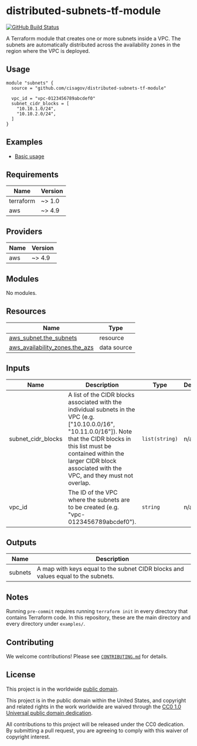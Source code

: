 # distributed-subnets-tf-module #

[![GitHub Build
Status](https://github.com/cisagov/distributed-subnets-tf-module/workflows/build/badge.svg)](https://github.com/cisagov/distributed-subnets-tf-module/actions)

A Terraform module that creates one or more subnets inside a VPC.  The
subnets are automatically distributed across the availability zones in
the region where the VPC is deployed.

## Usage ##

```hcl
module "subnets" {
  source = "github.com/cisagov/distributed-subnets-tf-module"

  vpc_id = "vpc-0123456789abcdef0"
  subnet_cidr_blocks = [
    "10.10.1.0/24",
    "10.10.2.0/24",
  ]
}
```

## Examples ##

- [Basic usage](https://github.com/cisagov/distributed-subnets-tf-module/tree/develop/examples/basic_usage)

<!-- BEGIN_TF_DOCS -->
## Requirements ##

| Name | Version |
|------|---------|
| terraform | ~> 1.0 |
| aws | ~> 4.9 |

## Providers ##

| Name | Version |
|------|---------|
| aws | ~> 4.9 |

## Modules ##

No modules.

## Resources ##

| Name | Type |
|------|------|
| [aws_subnet.the_subnets](https://registry.terraform.io/providers/hashicorp/aws/latest/docs/resources/subnet) | resource |
| [aws_availability_zones.the_azs](https://registry.terraform.io/providers/hashicorp/aws/latest/docs/data-sources/availability_zones) | data source |

## Inputs ##

| Name | Description | Type | Default | Required |
|------|-------------|------|---------|:--------:|
| subnet\_cidr\_blocks | A list of the CIDR blocks associated with the individual subnets in the VPC (e.g. ["10.10.0.0/16", "10.11.0.0/16"]).  Note that the CIDR blocks in this list must be contained within the larger CIDR block associated with the VPC, and they must not overlap. | `list(string)` | n/a | yes |
| vpc\_id | The ID of the VPC where the subnets are to be created (e.g. "vpc-0123456789abcdef0"). | `string` | n/a | yes |

## Outputs ##

| Name | Description |
|------|-------------|
| subnets | A map with keys equal to the subnet CIDR blocks and values equal to the subnets. |
<!-- END_TF_DOCS -->

## Notes ##

Running `pre-commit` requires running `terraform init` in every directory that
contains Terraform code. In this repository, these are the main directory and
every directory under `examples/`.

## Contributing ##

We welcome contributions!  Please see [`CONTRIBUTING.md`](CONTRIBUTING.md) for
details.

## License ##

This project is in the worldwide [public domain](LICENSE).

This project is in the public domain within the United States, and
copyright and related rights in the work worldwide are waived through
the [CC0 1.0 Universal public domain
dedication](https://creativecommons.org/publicdomain/zero/1.0/).

All contributions to this project will be released under the CC0
dedication. By submitting a pull request, you are agreeing to comply
with this waiver of copyright interest.
